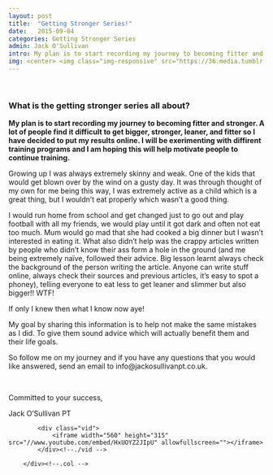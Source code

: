 ```yaml
---
layout: post
title:  "Getting Stronger Series!"
date:   2015-09-04
categories: Getting Stronger Series
admin: Jack O'Sullivan
intro: My plan is to start recording my journey to becoming fitter and stronger. A lot of people find it difficult to get bigger, stronger, leaner, and fitter so I have decided to put my results online. I will be exerimenting with diffirent training programs and I am hoping this will help motivate people to continue training.
img: <center> <img class="img-responsive" src="https://36.media.tumblr.com/db6b9cb197d7df19162202acee6b169a/tumblr_nu017keed51rm54z2o1_250.png"></center>
---
```


<br>

<div class="col-md-11">

<h3> What is the getting stronger series all about? </h3>

<p><b> My plan is to start recording my journey to becoming fitter and stronger. A lot of people find it difficult to get bigger, stronger, leaner, and fitter so I have decided to put my results online. I will be exerimenting with diffirent training programs and I am hoping this will help motivate people to continue training. </b></p>
<p> Growing up I was always extremely skinny and weak. One of the kids that would get blown over by the wind on a gusty day. It was through thought of my own for me being this way, I was extremely active as a child which is a great thing, but I wouldn’t eat properly which wasn’t a good thing. </p>
<p>I would run home from school and get changed just to go out and play football with all my friends, we would play until it got dark and often not eat too much. Mum would go mad that she had cooked a big dinner but I wasn’t interested in eating it. 
What also didn’t help was the crappy articles written by people who didn’t know their ass form a hole in the ground (and me being extremely naïve, followed their advice. Big lesson learnt always check the background of the person writing the article. Anyone can write stuff online, always check their sources and previous articles, it’s easy to spot a phoney), telling everyone to eat less to get leaner and slimmer but also bigger!! WTF!</p>
<p>If only I knew then what I know now aye! </p>
<p>My goal by sharing this information is to help not make the same mistakes as I did. To give them sound advice which will actually benefit them and their life goals. </p>
<p>So follow me on my journey and if you have any questions that you would like answered, send an email to info@jackosullivanpt.co.uk.</p>
<br>
<p>Committed to your success,</p>
<p>Jack O’Sullivan PT</p>



            <div class="vid">
                <iframe width="560" height="315" src="//www.youtube.com/embed/HxUOYZ2JIpU" allowfullscreen=""></iframe>
            </div><!--./vid -->

        </div><!--.col -->
